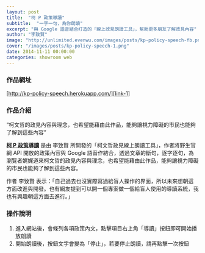 ```yaml
---
layout: post
title:  "柯 P 政策導讀"
subtitle:  "一字一句，為你朗讀"
excerpt: "與 Google 語音結合打造的「線上政見朗讀工具」，幫助更多朋友了解政見內容"
author: "李致賢"
image: "http://unlimited.evenwu.com/images/posts/kp-policy-speech-fb.png"
cover: "/images/posts/kp-policy-speech-1.png"
date: 2014-11-11 00:00:00
categories: showroom web
---
```


[link-1]:http://kp-policy-speech.herokuapp.com/

### 作品網址
[http://kp-policy-speech.herokuapp.com/][link-1]

### 作品介紹

<q class="right">柯文哲的政見內容與理念，也希望能藉由此作品，能夠讓視力障礙的市民也能夠了解到這些內容</q>

<strong>[柯 P 政策導讀][link-1]</strong> 是由 李致賢 所開發的「柯文哲政見線上朗讀工具」，作者將野生官網 API 開放的政策內容與 Google 語音作結合，透過文章的斷句，逐字逐句，為瀏覽者娓娓道來柯文哲的政見內容與理念，也希望能藉由此作品，能夠讓視力障礙的市民也能夠了解到這些內容。

作者 李致賢 表示：「自己過去也沒實際寫過給盲人操作的界面，所以未來想朝這方面改進與開發。也有網友提到可以開一個專案做一個給盲人使用的導讀系統，我也有興趣朝這方面去進行。」

### 操作說明
1. 進入網站後，會條列各項政策內文，點擊項目右上角「導讀」按鈕即可開始播放朗讀
2. 開始朗讀後，按鈕文字會變為「停止」，若要停止朗讀，請再點擊一次按鈕
